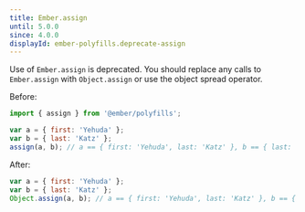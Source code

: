 ```yaml
---
title: Ember.assign
until: 5.0.0
since: 4.0.0
displayId: ember-polyfills.deprecate-assign
---
```



Use of `Ember.assign` is deprecated. You should replace any calls to `Ember.assign` with `Object.assign` or use the object spread operator.

Before:
``` javascript
import { assign } from '@ember/polyfills';

var a = { first: 'Yehuda' };
var b = { last: 'Katz' };
assign(a, b); // a == { first: 'Yehuda', last: 'Katz' }, b == { last: 'Katz' }
```

After:
``` javascript
var a = { first: 'Yehuda' };
var b = { last: 'Katz' };
Object.assign(a, b); // a == { first: 'Yehuda', last: 'Katz' }, b == { last: 'Katz' }
```
